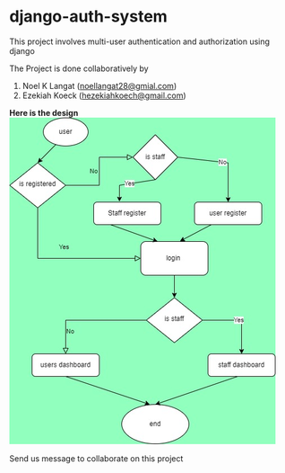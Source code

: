 # django-auth-system

This project involves multi-user authentication
and authorization using django


The Project is done collaboratively by
1. Noel K Langat (noellangat28@gmial.com)
2. Ezekiah Koeck  (hezekiahkoech@gmail.com)

**Here is the design**
![flow_diagram](./flow_diagram.jpg)

Send us message to collaborate on this project